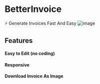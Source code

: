 # BetterInvoice
⚡ Generate Invoices Fast And Easy
![image](https://user-images.githubusercontent.com/65026164/147633366-273efdbb-dbc1-4a6b-aa23-2bedbddc001f.png)
## Features
#### Easy to Edit (no coding)
#### Responsive
#### Download Invoice As Image

